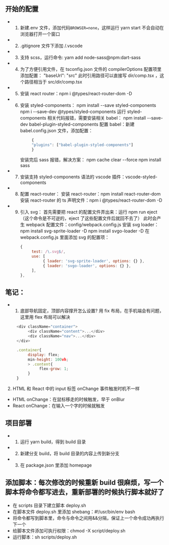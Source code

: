 ## 开始的配置

- 1. 新建.env 文件，添加代码`BROWSER=none`，这样运行 yarn start 不会自动在浏览器打开一个窗口
- 2. .gitignore 文件下添加 /.vscode
- 3. 支持 scss，运行命令: yarn add node-sass@npm:dart-sass
- 4. 为了方便引用文件，在 tsconfig.json 文件的 compilerOptions 配置项里添加配置： "baseUrl": "src"
     此时引用路径可以直接写 dir/comp.tsx ，这个路径相当于 src/dir/comp.tsx
- 5. 安装 react router：npm i @types/react-router-dom -D
- 6. 安装 styled-components：
     npm install --save styled-components
     npm i --save-dev @types/styled-components
     运行 styled-components 相关代码报错，需要安装相关 babel：
     npm install --save-dev babel-plugin-styled-components
     配置 babel：新建 babel.config.json 文件，添加配置：
     ```javascript
          {
          "plugins": ["babel-plugin-styled-components"]
          }
     ```
     安装完后 sass 报错，解决方案：
     npm cache clear --force
     npm install sass
- 7. 安装支持 styled-components 语法的 vscode 插件：vscode-styled-components
- 8. 配置 react-router：
     安装 react-router：npm install react-router-dom
     安装 react-router 的 ts 声明文件：npm i @types/react-router-dom -D
- 9. 引入 svg：
     首先需要把 react 的配置文件弄出来：运行 npm run eject（这个命令是不可逆的，eject 了这些配置文件后就回不去了）
     此时会产生 webpack 配置文件：config/webpack.config.js
     安装 svg loader：
     npm install svg-sprite-loader -D
     npm install svgo-loader -D
     在 webpack.config.js 里面添加 svg 的配置项：
     ```javascript
     {
          test: /\.svg$/,
          use: [
               { loader: 'svg-sprite-loader', options: {} },
               { loader: 'svgo-loader', options: {} },
          ],
     },
     ```

## 笔记：

- 1. 底部导航固定，顶部内容撑开怎么设置?
     用 fix 布局，在手机端会有问题，这里用 flex 布局可以解决

```javascript
     <div className="container">
          <div className="content">...</div>
          <div className="nav">...</div>
     </div>

     .container{
          display: flex;
          min-height: 100vh;
          > .content{
               flex-grow: 1;
          }
     }
```

2. HTML 和 React 中的 input 标签 onChange 事件触发时机不一样

- HTML onChange：在鼠标移走的时候触发，早于 onBlur
- React onChange：在输入一个字的时候就触发

## 项目部署

- 1. 运行 yarn build，得到 build 目录
- 2. 新建分支 build，将 build 目录的内容上传到新分支
- 3. 在 package.json 里添加 homepage

## 添加脚本：每次修改的时候重新 build 很麻烦，写一个脚本将命令都写进去，重新部署的时候执行脚本就好了

- 在 scripts 目录下建立脚本 deploy.sh
- 在脚本文件 deploy.sh 里添加 shebang：#!/usr/bin/env bash
- 将命令都写到脚本里，命令与命令之间用&&分隔，保证上一个命令成功再执行下一个
- 给脚本文件添加可执行权限：chmod -X script/deploy.sh
- 运行脚本：sh scripts/deploy.sh
